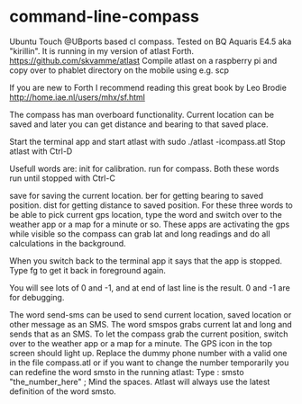 # command-line-compass
Ubuntu Touch @UBports based cl compass. Tested on BQ Aquaris E4.5 aka "kirillin". It is running in my version of atlast Forth. https://github.com/skvamme/atlast Compile atlast on a raspberry pi and copy over to phablet directory on the mobile using e.g. scp

If you are new to Forth I recommend reading this great book by Leo Brodie http://home.iae.nl/users/mhx/sf.html

The compass has man overboard functionality. Current location can be saved and later you can get distance and bearing to that saved place.

Start the terminal app and start atlast with sudo ./atlast -icompass.atl Stop atlast with Ctrl-D

Usefull words are:
  init for calibration.
  run for compass.
  Both these words run until stopped with Ctrl-C
  
  save for saving the current location.
  ber for getting bearing to saved position.
  dist for getting distance to saved position.
  For these three words to be able to pick current gps location, type the word and switch over to the weather app or a map for a minute or so. These apps are activating the gps while visible so the compass can grab lat and long readings and do all calculations in the background.
  
  When you switch back to the terminal app it says that the app is stopped. Type fg to get it back in foreground again.
  
You will see lots of 0 and -1, and at end of last line is the result. 0 and -1 are for debugging.

The word send-sms can be used to send current location, saved location or other message as an SMS. The word smspos grabs current lat and long and sends that as an SMS. To let the compass grab the current position, switch over to the weather app or a map for a minute. The GPS icon in the top screen should light up. Replace the dummy phone number with a valid one in the file compass.atl or if you want to change the number temporarily you can redefine the word smsto in the running atlast: Type : smsto "the_number_here" ;  Mind the spaces. Atlast will always use the latest definition of the word smsto. 

